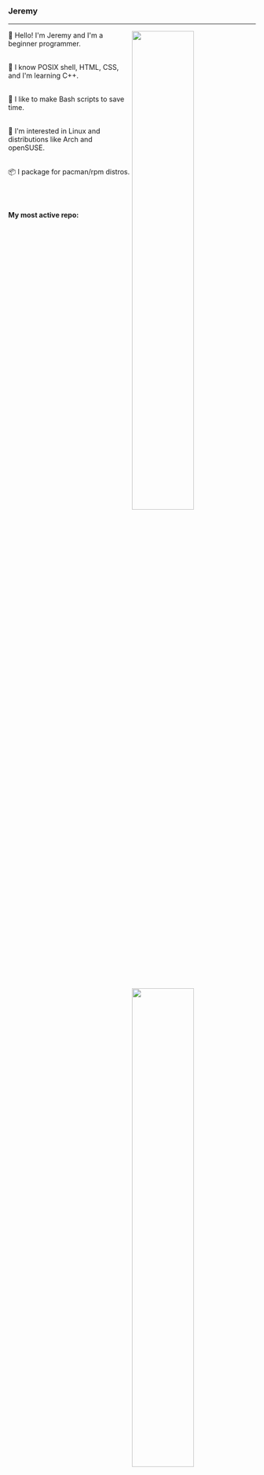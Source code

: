 ### Jeremy

---

<a href="https://github.com/jtbx">
  <img align="right" width="50%" src="https://github-readme-stats.vercel.app/api?username=jtbx&show_icons=true&title_color=ffffff&text_color=ffffff&icon_color=ffffff&bg_color=222222">
  <img align="right" width="50%" src="https://github-readme-streak-stats.herokuapp.com/?user=jtbx&currStreakLabel=ffffff&sideLabels=ffffff&currStreakNum=ffffff&sideNums=ffffff&dates=ffffff&ring=ff7000&fire=ff7000&stroke=ffffff&background=222222">
  <img align="right" width="50%" src="https://github-readme-stats.vercel.app/api/top-langs/?username=jtbx&layout=compact&title_color=ffffff&text_color=ffffff&icon_color=ffffff&bg_color=222222" alt="jtbx" />
</a>


👋 Hello! I'm Jeremy and I'm a beginner programmer.<br/><br/>

🧠 I know POSIX shell, HTML, CSS, and I'm learning C++.<br/><br/>

📜 I like to make Bash scripts to save time.<br/><br/>

🐧 I'm interested in Linux and distributions like Arch and openSUSE.<br/><br/>

📦 I package for pacman/rpm distros. <br/><br/><br/><br/>

**My most active repo:**<br/><br/>

<a href="https://github.com/jtbx/dwm">
  <img align="left" width="45%" src="https://github-readme-stats.vercel.app/api/pin/?username=jtbx&repo=dwm&title_color=58a6ff&text_color=ffffff&icon_color=ffffff&bg_color=222222">
 </a>
